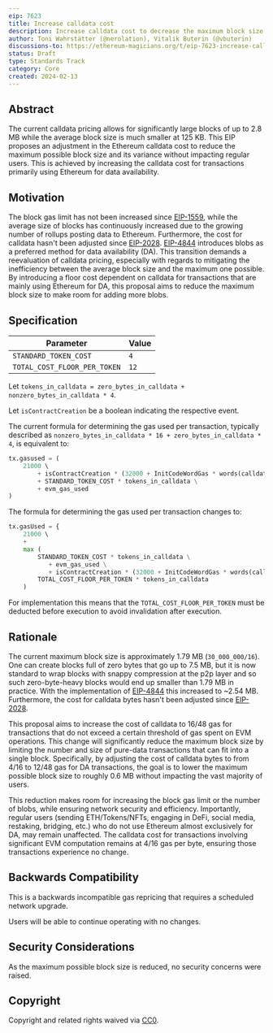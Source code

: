 ```yaml
---
eip: 7623
title: Increase calldata cost
description: Increase calldata cost to decrease the maximum block size
author: Toni Wahrstätter (@nerolation), Vitalik Buterin (@vbuterin)
discussions-to: https://ethereum-magicians.org/t/eip-7623-increase-calldata-cost/18647
status: Draft
type: Standards Track
category: Core
created: 2024-02-13
---
```




## Abstract

The current calldata pricing allows for significantly large blocks of up to 2.8 MB while the average block size is much smaller at 125 KB. 
This EIP proposes an adjustment in the Ethereum calldata cost to reduce the maximum possible block size and its variance without impacting regular users. 
This is achieved by increasing the calldata cost for transactions primarily using Ethereum for data availability.


## Motivation

The block gas limit has not been increased since [EIP-1559](./eip-1559.md), while the average size of blocks has continuously increased due to the growing number of rollups posting data to Ethereum. Furthermore, the cost for calldata hasn't been adjusted since [EIP-2028](./eip-2028).
[EIP-4844](./eip-4844.md) introduces blobs as a preferred method for data availability (DA). 
This transition demands a reevaluation of calldata pricing, especially with regards to mitigating the inefficiency between the average block size and the maximum one possible.
By introducing a floor cost dependent on calldata for transactions that are mainly using Ethereum for DA, this proposal aims to reduce the maximum block size to make room for adding more blobs. 


## Specification

| Parameter | Value |
| - | - |
| `STANDARD_TOKEN_COST`    |  `4` |
| `TOTAL_COST_FLOOR_PER_TOKEN`    |  `12` |


Let `tokens_in_calldata = zero_bytes_in_calldata + nonzero_bytes_in_calldata * 4`.

Let `isContractCreation` be a boolean indicating the respective event.

The current formula for determining the gas used per transaction, typically described as `nonzero_bytes_in_calldata * 16 + zero_bytes_in_calldata * 4`, is equivalent to:

```python
tx.gasused = (
    21000 \ 
        + isContractCreation * (32000 + InitCodeWordGas * words(calldata)) \
        + STANDARD_TOKEN_COST * tokens_in_calldata \
        + evm_gas_used
)
```

The formula for determining the gas used per transaction changes to:

```python
tx.gasUsed = {
    21000 \ 
    + 
    max (
        STANDARD_TOKEN_COST * tokens_in_calldata \
           + evm_gas_used \
           + isContractCreation * (32000 + InitCodeWordGas * words(calldata)),
        TOTAL_COST_FLOOR_PER_TOKEN * tokens_in_calldata
    )
```

For implementation this means that the `TOTAL_COST_FLOOR_PER_TOKEN` must be deducted before execution to avoid invalidation after execution.

## Rationale

The current maximum block size is approximately 1.79 MB (`30_000_000/16`). One can create blocks full of zero bytes that go up to 7.5 MB, but it is now standard to wrap blocks with snappy compression at the p2p layer and so such zero-byte-heavy blocks would end up smaller than 1.79 MB in practice. With the implementation of [EIP-4844](./eip-4844.md) this increased to ~2.54 MB. Furthermore, the cost for calldata bytes hasn't been adjusted since [EIP-2028](./eip-2028).

This proposal aims to increase the cost of calldata to 16/48 gas for transactions that do not exceed a certain threshold of gas spent on EVM operations. This change will significantly reduce the maximum block size by limiting the number and size of pure-data transactions that can fit into a single block. Specifically, by adjusting the cost of calldata bytes to from 4/16 to 12/48 gas for DA transactions, the goal is to lower the maximum possible block size to roughly 0.6 MB without impacting the vast majority of users.


This reduction makes room for increasing the block gas limit or the number of blobs, while ensuring network security and efficiency. 
Importantly, regular users (sending ETH/Tokens/NFTs, engaging in DeFi, social media, restaking, bridging, etc.) who do not use Ethereum almost exclusively for DA, may remain unaffected.
The calldata cost for transactions involving significant EVM computation remains at 4/16 gas per byte, ensuring those transactions experience no change.


## Backwards Compatibility

This is a backwards incompatible gas repricing that requires a scheduled network upgrade.

Users will be able to continue operating with no changes.

## Security Considerations

As the maximum possible block size is reduced, no security concerns were raised.

## Copyright

Copyright and related rights waived via [CC0](../LICENSE.md).
